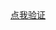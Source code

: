 
<html>
<head>
<meta charset="utf-8">
<title>验证页</title>
</head>

<body>
<strong></strong>
<a href="http://www.lxyddice.top/arknightshomework">点我验证</a>
</body>
</html>
